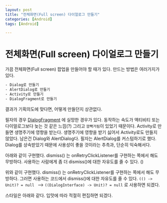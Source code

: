```yaml
---
layout: post
title: "전체화면(Full screen) 다이얼로그 만들기"
categories: [Android]
tags: [Android]

---
```


# 전체화면(Full screen) 다이얼로그 만들기

가끔 전체화면(Full screen) 팝업을 만들어야 할 때가 있다. 만드는 방법은 여러가지가 있다.

```tex
- Dialog로 만들기
- AlertDialog로 만들기
- Activity로 만들기
- DialogFragment로 만들기
```

결과가 기획의도에 맞다면, 어떻게 만들던지 상관없다. 

필자의 경우 [DialogFragment](https://developer.android.com/reference/androidx/fragment/app/DialogFragment?hl=en) 에 실망한 경우가 있다. 동작하는 속도가 액티비티 또는 다이얼로그보다 늦는 것 같은 느낌(?) 그리고 `깜빡거림`이 있었기 때문이다. Activity로 만들면 생명주기에 영향을 받는다. 생명주기에 영향을 받기 싫어서 Activity로도 만들지 않았다. 남은건 Dialog와 AlertDialog다. 필자는 AlertDialog를 커스텀하기로 했다. Dialog를 상속받았기 때문에 사용성이 좋을 것이라는 추측과, 단순히 익숙해서다.

아래와 같이 구현했다. dismiss() 는 onRetryClickListener를 구현하는 쪽에서 해도 무방하다. 사용하는 사람에게 좀 더 dismiss()에 대한 자유도를 줄 수 있다. ()

<script src="https://gist.github.com/ovso/301c4117467302183222541ab80e664b.js"></script>

위와 같이 구현했다. dismiss() 는 onRetryClickListener를 구현하는 쪽에서 해도 무방하다. 그러면 사용하는 코드에서 dismiss()에 대한 자유도를 줄 수 있다. `(() -> Unit)? = null ` --> `((DialogInterface) -> Unit)? = null` 로 사용하면 되겠다.

스타일은 아래와 같다. 입맛에 따라 적절히 편집하면 되겠다.

<script src="https://gist.github.com/ovso/007713d5dc89a63727d6c1ed999b25d0.js"></script>

